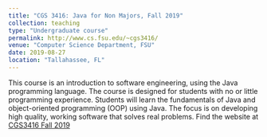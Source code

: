 ```yaml
---
title: "CGS 3416: Java for Non Majors, Fall 2019"
collection: teaching
type: "Undergraduate course"
permalink: http://www.cs.fsu.edu/~cgs3416/
venue: "Computer Science Department, FSU"
date: 2019-08-27
location: "Tallahassee, FL"
---
```


This course is an introduction to software engineering, using the Java programming language.
The course is designed for students with no or little programming experience. Students will learn
the fundamentals of Java and object-oriented programming (OOP) using Java. The focus is on
developing high quality, working software that solves real problems. Find the website at [CGS3416 Fall 2019](http://ww2.cs.fsu.edu/~lshi/CGS3416Fall2019)

